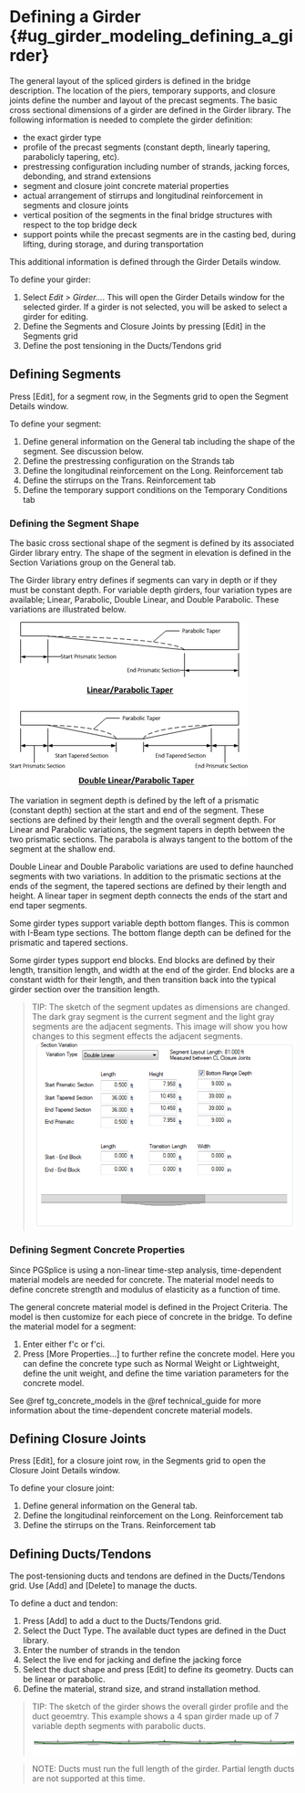 Defining a Girder {#ug_girder_modeling_defining_a_girder}
==============================================
The general layout of the spliced girders is defined in the bridge description. The location of the piers, temporary supports, and closure joints define the number and layout of the precast segments. The basic cross sectional dimensions of a girder are defined in the Girder library. The following information is needed to complete the girder definition:

* the exact girder type
* profile of the precast segments (constant depth, linearly tapering, parabolicly tapering, etc).
* prestressing configuration including number of strands, jacking forces, debonding, and strand extensions
* segment and closure joint concrete material properties
* actual arrangement of stirrups and longitudinal reinforcement in segments and closure joints
* vertical position of the segments in the final bridge structures with respect to the top bridge deck
* support points while the precast segments are in the casting bed, during lifting, during storage, and during transportation

This additional information is defined through the Girder Details window.

To define your girder:
1. Select *Edit > Girder...*. This will open the Girder Details window for the selected girder. If a girder is not selected, you will be asked to select a girder for editing.
2. Define the Segments and Closure Joints by pressing [Edit] in the Segments grid
3. Define the post tensioning in the Ducts/Tendons grid

Defining Segments
-------------------
Press [Edit], for a segment row, in the Segments grid to open the Segment Details window. 

To define your segment:
1. Define general information on the General tab including the shape of the segment. See discussion below.
2. Define the prestressing configuration on the Strands tab
3. Define the longitudinal reinforcement on the Long. Reinforcement tab
4. Define the stirrups on the Trans. Reinforcement tab
5. Define the temporary support conditions on the Temporary Conditions tab

### Defining the Segment Shape ###
The basic cross sectional shape of the segment is defined by its associated Girder library entry. The shape of the segment in elevation is defined in the Section Variations group on the General tab.

The Girder library entry defines if segments can vary in depth or if they must be constant depth. For variable depth girders, four variation types are available; Linear, Parabolic, Double Linear, and Double Parabolic. These variations are illustrated below.

![](SegmentGeometry.png)

The variation in segment depth is defined by the left of a prismatic (constant depth) section at the start and end of the segment. These sections are defined by their length and the overall segment depth. For Linear and Parabolic variations, the segment tapers in depth between the two prismatic sections. The parabola is always tangent to the bottom of the segment at the shallow end.

Double Linear and Double Parabolic variations are used to define haunched segments with two variations. In addition to the prismatic sections at the ends of the segment, the tapered sections are defined by their length and height. A linear taper in segment depth connects the ends of the start and end taper segments.

Some girder types support variable depth bottom flanges. This is common with I-Beam type sections. The bottom flange depth can be defined for the prismatic and tapered sections.

Some girder types support end blocks. End blocks are defined by their length, transition length, and width at the end of the girder. End blocks are a constant width for their length, and then transition back into the typical girder section over the transition length.

> TIP: The sketch of the segment updates as dimensions are changed. The dark gray segment is the current segment and the light gray segments are the adjacent segments. This image will show you how changes to this segment effects the adjacent segments. ![](SegmentShape.png)


### Defining Segment Concrete Properties ###
Since PGSplice is using a non-linear time-step analysis, time-dependent material models are needed for concrete. The material model needs to define concrete strength and modulus of elasticity as a function of time. 

The general concrete material model is defined in the Project Criteria. The model is then customize for each piece of concrete in the bridge. To define the material model for a segment:

1. Enter either f'c or f'ci.
2. Press [More Properties...] to further refine the concrete model. Here you can define the concrete type such as Normal Weight or Lightweight, define the unit weight, and define the time variation parameters for the concrete model.

See @ref tg_concrete_models in the @ref technical_guide for more information about the time-dependent concrete material models.


Defining Closure Joints
-------------------------
Press [Edit], for a closure joint row, in the Segments grid to open the Closure Joint Details window. 

To define your closure joint:
1. Define general information on the General tab.
2. Define the longitudinal reinforcement on the Long. Reinforcement tab
3. Define the stirrups on the Trans. Reinforcement tab

Defining Ducts/Tendons
-----------------------
The post-tensioning ducts and tendons are defined in the Ducts/Tendons grid. Use [Add] and [Delete] to manage the ducts.

To define a duct and tendon:
1. Press [Add] to add a duct to the Ducts/Tendons grid.
2. Select the Duct Type. The available duct types are defined in the Duct library.
3. Enter the number of strands in the tendon
4. Select the live end for jacking and define the jacking force
5. Select the duct shape and press [Edit] to define its geometry. Ducts can be linear or parabolic.
6. Define the material, strand size, and strand installation method.

> TIP: The sketch of the girder shows the overall girder profile and the duct geoemtry. This example shows a 4 span girder made up of 7 variable depth segments with parabolic ducts. ![](GirderShape.png)

> NOTE: Ducts must run the full length of the girder. Partial length ducts are not supported at this time.
